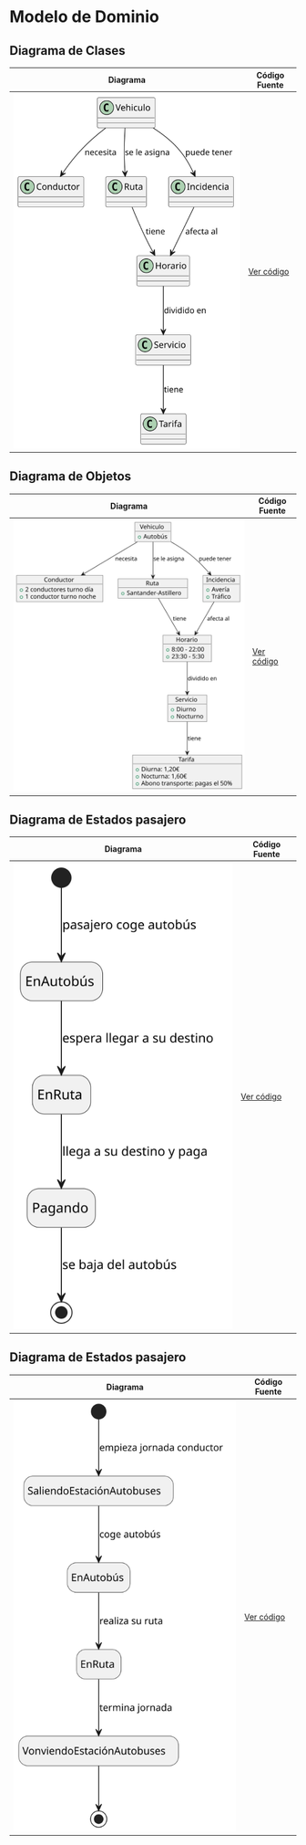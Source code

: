 # Modelo de Dominio
## Diagrama de Clases 
| Diagrama | Código Fuente |
|----------|---------------|
| ![Diagrama de Clases](https://github.com/Ingenieria-Informatica-UNEATLANTICO/app-actividad-post-parcial-paulaqing/blob/main/images/ImagesMdD-v1/diagramaClases-v1.svg)| [Ver código](https://github.com/Ingenieria-Informatica-UNEATLANTICO/app-actividad-post-parcial-paulaqing/blob/main/modelosUML/MdD-v1/diagramaClases-v1.puml) |

## Diagrama de Objetos 
| Diagrama | Código Fuente |
|----------|---------------|
| ![Diagrama de Objetos](https://github.com/Ingenieria-Informatica-UNEATLANTICO/app-actividad-post-parcial-paulaqing/blob/main/images/ImagesMdD-v1/diagramaObjetos-v1.svg)| [Ver código](https://github.com/Ingenieria-Informatica-UNEATLANTICO/app-actividad-post-parcial-paulaqing/blob/main/modelosUML/MdD-v1/diagramaObjetos-v1.puml) |

## Diagrama de Estados pasajero
| Diagrama | Código Fuente |
|----------|---------------|
| ![Diagrama de Estados](https://github.com/Ingenieria-Informatica-UNEATLANTICO/app-actividad-post-parcial-paulaqing/blob/main/images/ImagesMdD-v1/diagramaEstadosPasajero-v1.svg)| [Ver código](https://github.com/Ingenieria-Informatica-UNEATLANTICO/app-actividad-post-parcial-paulaqing/blob/main/modelosUML/MdD-v1/diagramaEstadosPasajero-v1.puml) |

## Diagrama de Estados pasajero
| Diagrama | Código Fuente |
|----------|---------------|
| ![Diagrama de Estados](https://github.com/Ingenieria-Informatica-UNEATLANTICO/app-actividad-post-parcial-paulaqing/blob/main/images/ImagesMdD-v1/diagramaEstadosConductor-v1.svg)| [Ver código](https://github.com/Ingenieria-Informatica-UNEATLANTICO/app-actividad-post-parcial-paulaqing/blob/main/modelosUML/MdD-v1/diagramaEstadosConductor-v1.puml) |
